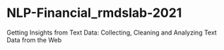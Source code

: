 # NLP-Financial_rmdslab-2021
Getting Insights from Text Data: Collecting, Cleaning and Analyzing Text Data from the Web
